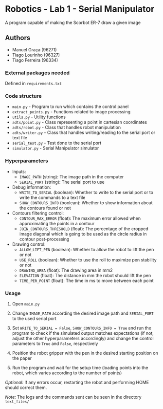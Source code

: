 # Robotics - Lab 1 - Serial Manipulator
A program capable of making the Scorbot ER-7 draw a given image

## Authors
- Manuel Graça (96271)
- Tiago Lourinho (96327)
- Tiago Ferreira (96334)

### External packages needed
Defined in `requirements.txt`

### Code structure
- `main.py` - Program to run which contains the control panel
- `extract_points.py` - Functions related to image processing
- `utils.py` - Utility functions
- `adts/point.py` - Class representing a point in cartesian coordinates
- `adts/robot.py` - Class that handles robot manipulation
- `adts/writer.py` - Class that handles writing/reading to the serial port or text file
- `serial_test.py` - Test done to the serial port
- `simulator.py` - Serial Manipulator simulator

### Hyperparameters
- Inputs:
    - `IMAGE_PATH` (string): The image path in the computer
    - `SERIAL_PORT` (string): The serial port to use
- Debug information:
    - `WRITE_TO_SERIAL` (boolean): Whether to write to the serial port or to write the commands to a text file
    - `SHOW_CONTOURS_INFO` (boolean): Whether to show information about the contours found or not
- Contours filtering control:
    - `CONTOUR_MAX_ERROR` (float): The maximum error allowed when approximating the points in a contour
    - `JOIN_CONTOURS_THRESHOLD` (float): The percentage of the cropped image diagonal which is going to be used as the circle radius in contour post-processing
- Drawing control:
    - `ALLOW_LIFT_PEN` (boolean): Whether to allow the robot to lift the pen or not
    - `USE_ROLL` (boolean): Whether to use the roll to maximize pen stability or not
    - `DRAWING_AREA` (float): The drawing area in mm2
    - `ELEVATION` (float): The distance in mm the robot should lift the pen
    - `TIME_PER_POINT` (float): The time in ms to move between each point
    
### Usage

1. Open `main.py`

2. Change `IMAGE_PATH` according the desired image path and `SERIAL_PORT` to the used serial port

2. Set `WRITE_TO_SERIAL = False`, `SHOW_CONTOURS_INFO = True` and run the program to check if the simulated output matches expectations (if not, adjust the other hyperparameters accordingly) and change the control parameters to `True` and `False`, respectively

3. Position the robot gripper with the pen in the desired starting position on the paper

4. Run the program and wait for the setup time (loading points into the robot, which varies according to the number of points)

*Optional:* If any errors occur, restarting the robot and performing HOME should correct them.

*Note:* The logs and the commands sent can be seen in the directory `text_files/`

